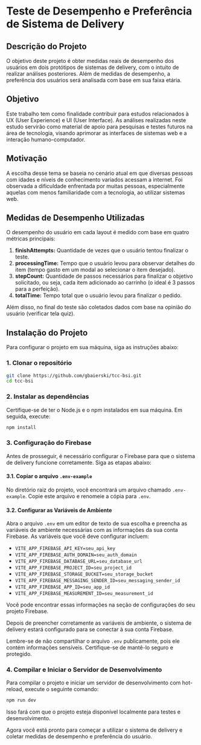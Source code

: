 # Teste de Desempenho e Preferência de Sistema de Delivery

## Descrição do Projeto

O objetivo deste projeto é obter medidas reais de desempenho dos usuários em dois protótipos de sistemas de delivery, com o intuito de realizar análises posteriores. Além de medidas de desempenho, a preferência dos usuários será analisada com base em sua faixa etária.

## Objetivo

Este trabalho tem como finalidade contribuir para estudos relacionados à UX (User Experience) e UI (User Interface). As análises realizadas neste estudo servirão como material de apoio para pesquisas e testes futuros na área de tecnologia, visando aprimorar as interfaces de sistemas web e a interação humano-computador.

## Motivação

A escolha desse tema se baseia no cenário atual em que diversas pessoas com idades e níveis de conhecimento variados acessam a internet. Foi observada a dificuldade enfrentada por muitas pessoas, especialmente aquelas com menos familiaridade com a tecnologia, ao utilizar sistemas web.

## Medidas de Desempenho Utilizadas

O desempenho do usuário em cada layout é medido com base em quatro métricas principais:

1. **finishAttempts:** Quantidade de vezes que o usuário tentou finalizar o teste.
2. **processingTime:** Tempo que o usuário levou para observar detalhes do item (tempo gasto em um modal ao selecionar o item desejado).
3. **stepCount:** Quantidade de passos necessários para finalizar o objetivo solicitado, ou seja, cada item adicionado ao carrinho (o ideal é 3 passos para a perfeição).
4. **totalTime:** Tempo total que o usuário levou para finalizar o pedido.

Além disso, no final do teste são coletados dados com base na opinião do usuário (verificar tela quiz).

## Instalação do Projeto

Para configurar o projeto em sua máquina, siga as instruções abaixo:

### 1. Clonar o repositório

```sh
git clone https://github.com/gbaierski/tcc-bsi.git
cd tcc-bsi
```

### 2. Instalar as dependências

Certifique-se de ter o Node.js e o npm instalados em sua máquina. Em seguida, execute:

```sh
npm install
```

### 3. Configuração do Firebase

Antes de prosseguir, é necessário configurar o Firebase para que o sistema de delivery funcione corretamente. Siga as etapas abaixo:

#### 3.1. Copiar o arquivo `.env-example`

No diretório raiz do projeto, você encontrará um arquivo chamado `.env-example`. Copie este arquivo e renomeie a cópia para `.env`.

#### 3.2. Configurar as Variáveis de Ambiente

Abra o arquivo `.env` em um editor de texto de sua escolha e preencha as variáveis de ambiente necessárias com as informações da sua conta Firebase. As variáveis que você deve configurar incluem:

- `VITE_APP_FIREBASE_API_KEY=seu_api_key`
- `VITE_APP_FIREBASE_AUTH_DOMAIN=seu_auth_domain`
- `VITE_APP_FIREBASE_DATABASE_URL=seu_database_url`
- `VITE_APP_FIREBASE_PROJECT_ID=seu_project_id`
- `VITE_APP_FIREBASE_STORAGE_BUCKET=seu_storage_bucket`
- `VITE_APP_FIREBASE_MESSAGING_SENDER_ID=seu_messaging_sender_id`
- `VITE_APP_FIREBASE_APP_ID=seu_app_id`
- `VITE_APP_FIREBASE_MEASUREMENT_ID=seu_measurement_id`

Você pode encontrar essas informações na seção de configurações do seu projeto Firebase.

Depois de preencher corretamente as variáveis de ambiente, o sistema de delivery estará configurado para se conectar à sua conta Firebase.

Lembre-se de não compartilhar o arquivo `.env` publicamente, pois ele contém informações sensíveis. Certifique-se de mantê-lo seguro e protegido.

### 4. Compilar e Iniciar o Servidor de Desenvolvimento

Para compilar o projeto e iniciar um servidor de desenvolvimento com hot-reload, execute o seguinte comando:

```sh
npm run dev
```

Isso fará com que o projeto esteja disponível localmente para testes e desenvolvimento.

Agora você está pronto para começar a utilizar o sistema de delivery e coletar medidas de desempenho e preferência do usuário.
